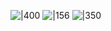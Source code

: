 ![|400](https://qhdtc.oss-cn-chengdu.aliyuncs.com/obsidian/202407301734450.png)
![|156](https://qhdtc.oss-cn-chengdu.aliyuncs.com/obsidian/202407301735854.png)
![|350](https://qhdtc.oss-cn-chengdu.aliyuncs.com/obsidian/202407301735064.png)